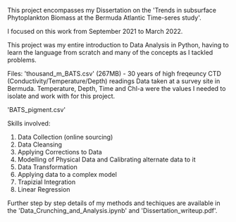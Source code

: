 This project encompasses my Dissertation on the 'Trends in subsurface Phytoplankton Biomass at the Bermuda Atlantic Time-seres study'.

I focused on this work from September 2021 to March 2022.

This project was my entire introduction to Data Analysis in Python, having to learn the language from scratch and many of the concepts as I tackled problems.

Files:
'thousand_m_BATS.csv' (267MB) - 30 years of high freqeuncy CTD (Conductivity/Temperature/Depth) readings Data taken at a survey site in Bermuda. Temperature, Depth, Time and Chl-a were the values I needed to isolate and work with for this project.

'BATS_pigment.csv'

Skills involved:
1. Data Collection (online sourcing)
2. Data Cleansing
3. Applying Corrections to Data
4. Modelling of Physical Data and Calibrating alternate data to it
5. Data Transformation
6. Applying data to a complex model
7. Trapizial Integration
8. Linear Regression

Further step by step details of my methods and techiques are available in the 'Data_Crunching_and_Analysis.ipynb' and 'Dissertation_writeup.pdf'.
